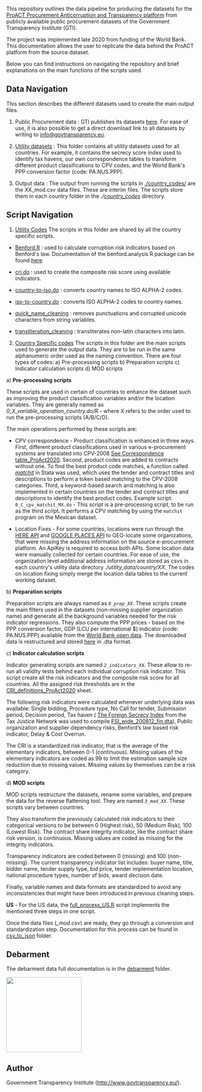 <!-- # ProACT Analytics Portal data pipeline documentation -->

This repository outlines the data pipeline for producing the datasets for the [ProACT Procurement Anticorruption and Transparency platform](https://www.procurementintegrity.org/) from publicly available public procurement datasets of the Government Transparency Institute (GTI).

The project was implemented late 2020 from funding of the World Bank. This documentation allows the user to replicate the data behind the ProACT platform from the source dataset.

Below you can find instructions on navigating the repository and brief
explanations on the main functions of the scripts used.

## Data Navigation
This section describes the different datasets used to create the main output files.

1. Public Procurement data :
GTI publishes its datasets [here](http://www.govtransparency.eu/gtis-global-government-contracts-database/).
For ease of use, it is also possible to get a direct download link to all datasets by writing to info@govtransparency.eu.

2. [Utility datasets](https://github.com/GovTransparencyInstitue/ProACT-2020/tree/main/utility_data) :
 This folder contains all utility datasets used for all countries. For example, it contains the secrecy score index used to identify tax havens,
our own correspondence tables to transform different product classifications to CPV codes, and the World Bank's PPP conversion factor (code: PA.NUS.PPP).

3. Output data :
The output from running the scripts in [./country_codes/](https://github.com/GovTransparencyInstitue/ProACT-2020/tree/main/country_codes)
are the XX_mod.csv data files. These are interim files. The scripts store them in each country folder in the *./[country_codes](https://github.com/GovTransparencyInstitue/ProACT-2020/tree/main/country_codes)* directory.


## Script Navigation

1. [Utility Codes](https://github.com/GovTransparencyInstitue/ProACT-2020/tree/main/utility_codes)
The scripts in this folder are shared by all the country specific scripts.

* [Benford.R](/utility_codes/benford.R) : used to calculate corruption risk indicators based on Benford's law. Documentation of the benford.analysis R package can be found [here](https://www.rdocumentation.org/packages/benford.analysis/versions/0.1.5)

* [cri.do](/utility_codes/cri.do) : used to create the composite risk score using available indicators.

* [country-to-iso.do](/utility_codes/country-to-iso.do) : converts country names to ISO ALPHA-2 codes.

* [iso-to-country.do](/utility_codes/iso-to-country.do) : converts ISO ALPHA-2 codes to country names.

* [quick_name_cleaning](/utility_codes/quick_name_cleaning.do) : removes punctuations and corrupted unicode characters from string variables.

* [transliteration_cleaning](/utility_codes/transliteration_cleaning.do) : transliterates non-latin characters into latin.

2. [Country Specific codes](https://github.com/GovTransparencyInstitue/ProACT-2020/tree/main/country_codes)
The scripts in this folder are the main scripts used to generate the output data. They are to be run in the same alphanumeric order used as the naming convention. There are four types of codes: a) Pre-processing scripts b) Preparation scripts c) Indicator calculation scripts d) MOD scripts

a) **Pre-processing scripts**

These scripts are used in certain of countries to enhance the dataset such as improving the product classification variables and/or the location variables. They are generally named as *0_X_variable_operation_country.do/R* - where *X* refers to the order used to run the pre-processing scripts (A/B/C/D).

The main operations performed by these scripts are:

* CPV correspondence - Product classification is enhanced in three ways. First, different product classifications used in various e-procurement systems are translated into CPV-2008 [See Correspondence table_ProAct2020](/utility_data/Correspondence_table_ProAct2020.xlsx). Second, product codes are added to contracts without one. To find the best product code matches, a function called *[matchit](https://ideas.repec.org/c/boc/bocode/s457992.html)* in Stata was used, which uses the tender and contract titles and descriptions to perform a token based matching to the CPV-2008 categories. Third, a keyword-based search and matching is also implemented in certain countries on the tender and contract titles and descriptions to identify the best product codes.
Example script: `0_C_cpv_matchit_MX.do` - This script is a pre-processing script, to be run as the
third script. It performs a CPV matching by using the `matchit` program on the Mexican dataset.

* Location Fixes - For some countries, locations were run through the [HERE API](https://places.demo.api.here.com/places/) and  [GOOGLE PLACES API](https://developers.google.com/maps/documentation/places/web-service/overview) to GEO-locate some organizations, that were missing the address information on the source e-procurement platform. An ApiKey is required to access both APIs. Some location data were manually collected for certain countries. For ease of use, the organization level additional address information are stored as csvs in each country's utility data directory *./utility_data/country/XX*. The codes on location fixing simply merge the location data tables to the current working dataset.



b) **Preparation scripts**

Preparation scripts are always named as *`0_prep_XX`*. These scripts create the main filters used in the datasets (non-missing supplier organization name) and
generate all the background variables needed for the risk indicator regressions. They also compute the PPP prices - based on the PPP conversion factor, GDP (LCU per international $) indicator (code: PA.NUS.PPP) available from the [World Bank open data](https://data.worldbank.org/).
The downloaded data is restructured and stored [here](/utility_data/wb_ppp_data.dta) in .dta format.

c) **Indicator calculation scripts**

Indicator generating scripts are named *`2_indicators_XX`*. These allow to re-run all validity tests behind each individual corruption risk indicator.
This script create all the risk indicators and the composite risk score for all countries. All the assigned risk thresholds are in the [CRI_definitions_ProAct2020](/utility_data/CRI_definitions_ProAct2020.docx) sheet.

The following risk indicators were calculated whenever underlying data was available: Single bidding, Procedure type, No Call for tender, Submission period, Decision period,
Tax haven ( [The Foreign Secrecy Index](https://fsi.taxjustice.net/en/) from the Tax Justice Network was used to compile [FSI_wide_200812_fin.dta](/utility_data/FSI_wide_200812_fin.dta)),
Public organization and supplier dependency risks, Benford’s law based risk indicator, Delay & Cost Overrun.

The CRI is a standardized risk indicator, that is the average of the elementary indicators, between 0-1 (continuous). Missing values of the elementary indicators are coded as 99 to limit the estimation sample size reduction due to missing values. Missing values by themselves can be a risk category.

d) **MOD scripts**

MOD scripts restructure the datasets, rename some variables, and prepare the data for the reverse flattening tool. They are named *`3_mod_XX`*. These scripts vary between countries.

They also transform the previously calculated risk indicators to their categorical versions to be between 0 (Highest risk), 50 (Medium Risk), 100 (Lowest Risk).
The contract share integrity indicator, like the contract share risk version, is continuous.
Missing values are  coded as missing for the integrity indicators.

Transparency indicators are coded between 0 (missing) and 100 (non-missing). The current transparency indicator list includes: buyer name, title, bidder name, tender supply type, bid price, tender implementation location, national procedure types, number of bids, award decision date.

Finally, variable names and data formats are standardized to avoid any inconsistencies that might have been introduced in previous cleaning steps.

  **US** - For the US data, the [full_process_US.R](./country_codes/US/full_process_US.R) script implements the mentioned three steps in one script.

Once the data files (*_mod.csv*) are ready, they go through a conversion and standardization step. Documentation for this process can be found in [csv_to_json](csv_to_json) folder.

## Debarment

The debarment data full documentation is in the [debarment](debarment) folder.

<!-- ![Imgur](https://i.imgur.com/Armr1OH.png) -->


<img src="https://i.imgur.com/Armr1OH.png" width="200" />



## Author
Government Transparency Institute (http://www.govtransparency.eu/).
